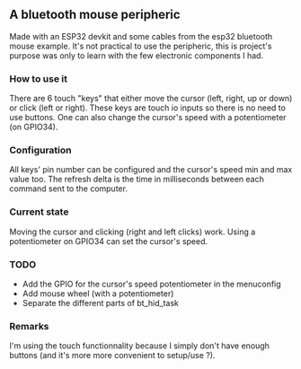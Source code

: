 
## A bluetooth mouse peripheric
Made with an ESP32 devkit and some cables from the esp32 bluetooth mouse example.
It's not practical to use the peripheric, this is project's purpose was only to learn with the few electronic components I had.

### How to use it
There are 6 touch "keys" that either move the cursor (left, right, up or down) or click (left or right).
These keys are touch io inputs so there is no need to use buttons.
One can also change the cursor's speed with a potentiometer (on GPIO34).

### Configuration
All keys' pin number can be configured and the cursor's speed min and max value too.
The refresh delta is the time in milliseconds between each command sent to the computer.

### Current state
Moving the cursor and clicking (right and left clicks) work.
Using a potentiometer on GPIO34 can set the cursor's speed.


### TODO
- Add the GPIO for the cursor's speed potentiometer in the menuconfig
- Add mouse wheel (with a potentiometer)
- Separate the different parts of bt\_hid\_task

### Remarks
I'm using the touch functionnality because I simply don't have enough buttons (and it's more more convenient to setup/use ?).
